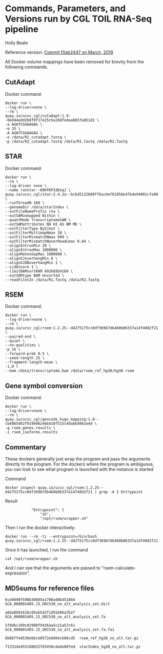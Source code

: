 Commands, Parameters, and Versions run by CGL TOIL RNA-Seq pipeline
================
Holly Beale

Reference version: [Commit f0ab2447 on March, 2019](https://github.com/UCSC-Treehouse/pipelines/tree/f0ab244799d1f0b3f97006750ed580dc719f75a3)

All Docker volume mappings have been removed for brevity from the following commands.

CutAdapt
--------
Docker command:

    docker run \
    --log-driver=none \
    --rm \
    quay.io/ucsc_cgl/cutadapt:1.9--6bd44edd2b8f8f17e25c5a268fedaab65fa851d2 \
    -a AGATCGGAAGAG \
    -m 35 \
    -A AGATCGGAAGAG \
    -o /data/R1_cutadapt.fastq \
    -p /data/R2_cutadapt.fastq /data/R1.fastq /data/R2.fastq

STAR
----
Docker command:

    docker run \
    --rm \
    --log-driver none \
    --name runstar--60HfKPIdEeqJ \
    quay.io/ucsc_cgl/star:2.4.2a--bcbd5122b69ff6ac4ef61958e47bde94001cfe80 \
    --runThreadN 160 \
    --genomeDir /data/starIndex \
    --outFileNamePrefix rna \
    --outSAMunmapped Within \
    --quantMode TranscriptomeSAM \
    --outSAMattributes NH HI AS NM MD \
    --outFilterType BySJout \
    --outFilterMultimapNmax 20 \
    --outFilterMismatchNmax 999 \
    --outFilterMismatchNoverReadLmax 0.04 \
    --alignIntronMin 20 \
    --alignIntronMax 1000000 \
    --alignMatesGapMax 1000000 \
    --alignSJoverhangMin 8 \
    --alignSJDBoverhangMin 1 \
    --sjdbScore 1 \
    --limitBAMsortRAM 49268954168 \
    --outSAMtype BAM Unsorted \
    --readFilesIn /data/R1.fastq /data/R2.fastq

RSEM
----

Docker command:

    docker run \
    --log-driver=none \
    --rm \
    quay.io/ucsc_cgl/rsem:1.2.25--d4275175cc8df36967db460b06337a14f40d2f21 \
    --paired-end \
    --quiet \
    --no-qualities \
    -p 16 \
    --forward-prob 0.5 \
    --seed-length 25 \
    --fragment-length-mean \
    -1.0 \
    --bam /data/transcriptome.bam /data/rsem_ref_hg38/hg38 rsem

Gene symbol conversion
----------------------

Docker command:

    docker run \
    --log-driver=none \
    --rm \
    quay.io/ucsc_cgl/gencode_hugo_mapping:1.0--cb4865d02f9199462e66410f515c4dabbd061e4d \
    -g rsem_genes.results \
    -i rsem_isoforms.results

Commentary
-------------------------------

These dockers generally just wrap the program and pass the arguments directly to the program. For the dockers where the program is ambiguous, you can look to see what program is launched with the instance is started

Command

    docker inspect quay.io/ucsc_cgl/rsem:1.2.25--d4275175cc8df36967db460b06337a14f40d2f21 | grep -A 2 Entrypoint

Result

                "Entrypoint": [
                    "sh",
                    "/opt/rsem/wrapper.sh"

Then I run the docker interactively:

    docker run --rm -ti --entrypoint=/bin/bash quay.io/ucsc_cgl/rsem:1.2.25--d4275175cc8df36967db460b06337a14f40d2f21 

Once it has launched, I run the command

    cat /opt/rsem/wrapper.sh

And I can see that the arguments are passed to "rsem-calculate-expression".

MD5sums for reference files
---------------------------

    6cd4696f598b30605e1708ad0b45188d  GCA_000001405.15_GRCh38_no_alt_analysis_set.dict

    a6da8681616c05eb542f1d91606a7b2f  GCA_000001405.15_GRCh38_no_alt_analysis_set.fa

    5fddbc109c82980f9436aa5c21a57c61  GCA_000001405.15_GRCh38_no_alt_analysis_set.fa.fai

    6b86ffe9530ebbcb0572edd64cb86cd5  rsem_ref_hg38_no_alt.tar.gz

    71331de455188b52f03450cdade807ed  starIndex_hg38_no_alt.tar.gz
